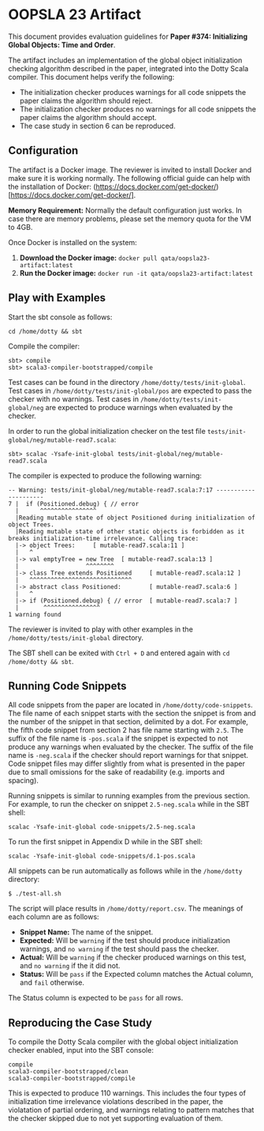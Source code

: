 # OOPSLA 23 Artifact

This document provides evaluation guidelines for **Paper #374: Initializing Global Objects: Time and Order**.

The artifact includes an implementation of the global object initialization checking algorithm described in the paper, integrated into the Dotty Scala compiler. This document helps verify the following:
- The initialization checker produces warnings for all code snippets the paper claims the algorithm should reject.
- The initialization checker produces no warnings for all code snippets the paper claims the algorithm should accept.
- The case study in section 6 can be reproduced.

## Configuration

The artifact is a Docker image. The reviewer is invited to install Docker and make sure it is working normally. The following official guide can help with the installation of Docker: (https://docs.docker.com/get-docker/)[https://docs.docker.com/get-docker/].

**Memory Requirement:** Normally the default configuration just works. In case there are memory problems, please set the memory quota for the VM to 4GB.

Once Docker is installed on the system:

1. **Download the Docker image:** `docker pull qata/oopsla23-artifact:latest`
2. **Run the Docker image:** `docker run -it qata/oopsla23-artifact:latest`

## Play with Examples

Start the sbt console as follows:
```
cd /home/dotty && sbt
```

Compile the compiler:
```
sbt> compile
sbt> scala3-compiler-bootstrapped/compile
```

Test cases can be found in the directory `/home/dotty/tests/init-global`. Test cases in `/home/dotty/tests/init-global/pos` are expected to pass the checker with no warnings. Test cases in `/home/dotty/tests/init-global/neg` are expected to produce warnings when evaluated by the checker.

In order to run the global initialization checker on the test file `tests/init-global/neg/mutable-read7.scala`:
```
sbt> scalac -Ysafe-init-global tests/init-global/neg/mutable-read7.scala
```

The compiler is expected to produce the following warning:
```
-- Warning: tests/init-global/neg/mutable-read7.scala:7:17 ---------------------
7 |  if (Positioned.debug) { // error
  |      ^^^^^^^^^^^^^^^^
  |Reading mutable state of object Positioned during initialization of object Trees.
  |Reading mutable state of other static objects is forbidden as it breaks initialization-time irrelevance. Calling trace:
  |-> object Trees:     [ mutable-read7.scala:11 ]
  |   ^
  |-> val emptyTree = new Tree  [ mutable-read7.scala:13 ]
  |                   ^^^^^^^^
  |-> class Tree extends Positioned     [ mutable-read7.scala:12 ]
  |   ^^^^^^^^^^^^^^^^^^^^^^^^^^^^^
  |-> abstract class Positioned:        [ mutable-read7.scala:6 ]
  |   ^
  |-> if (Positioned.debug) { // error  [ mutable-read7.scala:7 ]
  |       ^^^^^^^^^^^^^^^^
1 warning found
```

The reviewer is invited to play with other examples in the `/home/dotty/tests/init-global` directory.

The SBT shell can be exited with `Ctrl + D` and entered again with `cd /home/dotty && sbt`.

## Running Code Snippets

All code snippets from the paper are located in `/home/dotty/code-snippets`. The file name of each snippet starts with the section the snippet is from and the number of the snippet in that section, delimited by a dot. For example, the fifth code snippet from section 2 has file name starting with `2.5`. The suffix of the file name is `-pos.scala` if the snippet is expected to not produce any warnings when evaluated by the checker. The suffix of the file name is `-neg.scala` if the checker should report warnings for that snippet. Code snippet files may differ slightly from what is presented in the paper due to small omissions for the sake of readability (e.g. imports and spacing).

Running snippets is similar to running examples from the previous section. For example, to run the checker on snippet `2.5-neg.scala` while in the SBT shell:
```
scalac -Ysafe-init-global code-snippets/2.5-neg.scala
```

To run the first snippet in Appendix D while in the SBT shell:
```
scalac -Ysafe-init-global code-snippets/d.1-pos.scala
```

All snippets can be run automatically as follows while in the `/home/dotty` directory:
```
$ ./test-all.sh
```
The script will place results in `/home/dotty/report.csv`. The meanings of each column are as follows:
- **Snippet Name:** The name of the snippet.
- **Expected:** Will be `warning` if the test should produce initialization warnings, and `no warning` if the test should pass the checker.
- **Actual:** Will be `warning` if the checker produced warnings on this test, and `no warning` if the it did not.
- **Status:** Will be `pass` if the Expected column matches the Actual column, and `fail` otherwise.

The Status column is expected to be `pass` for all rows.

## Reproducing the Case Study

To compile the Dotty Scala compiler with the global object initialization checker enabled, input into the SBT console:
```
compile
scala3-compiler-bootstrapped/clean
scala3-compiler-bootstrapped/compile
```

This is expected to produce 110 warnings. This includes the four types of initialization time irrelevance violations described in the paper, the violatation of partial ordering, and warnings relating to pattern matches that the checker skipped due to not yet supporting evaluation of them.
